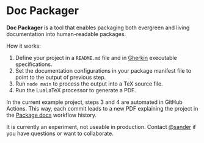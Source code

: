 # Doc Packager

**Doc Packager** is a tool that enables packaging both evergreen and living documentation into human-readable packages.

How it works:

1. Define your project in a `README.md` file and in [Gherkin](https://cucumber.io/docs/gherkin/reference/) executable specifications.
2. Set the documentation configurations in your package manifest file to point to the output of previous step.
3. Run `node main` to process the output into a TeX source file.
4. Run the LuaLaTeX processor to generate a PDF.

In the current example project, steps 3 and 4 are automated in GitHub Actions. This way, each commit leads to a new PDF explaining the project in the [Package docs](https://github.com/sander/doc-packager/actions/workflows/package.yml) workflow history.

It is currently an experiment, not useable in production. Contact [@sander](https://github.com/sander) if you have questions or want to collaborate.
